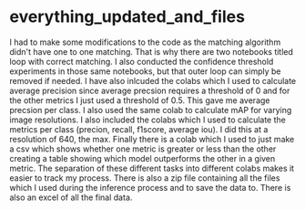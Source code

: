 # everything_updated_and_files

I had to make some modifications to the code as the matching algorithm didn't have one to  one matching. That is why there are two notebooks titled loop with correct matching. I also conducted the confidence threshold experiments in those same notebooks, but that outer loop can simply be removed if needed. 
I have also inlcuded the colabs which I used to calculate average precision since average precsion requires a threshold of 0 and for the other metrics I just used a threshold of 0.5. This gave me average precsion per class. I also used the same colab to calculate mAP for varying image resolutions. 
I also included the colabs which I used to calculate the metrics per class (precion, recall, f1score, average iou). I did this at a resolution of 640, the max.
Finally there is a colab which I used to just make a csv which shows whether one metric is greater or less than the other creating a table showing which model outperforms the other in a given metric. 
The separation of these different tasks into different colabs makes it easier to track my process. 
There is also a zip file containing all the files which I used during the inference process and to save the data to.
There is also an excel of all the final data.
